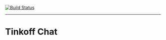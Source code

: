 [![Build Status](https://travis-ci.org/Rayhard/TinkoffChat.svg?branch=master)](https://travis-ci.org/Rayhard/TinkoffChat)

---
# Tinkoff Chat
